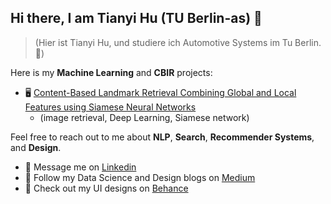 ## Hi there, I am Tianyi Hu (TU Berlin-as) 👋 
> (Hier ist Tianyi Hu, und studiere ich Automotive Systems im Tu Berlin.👋)

Here is my **Machine Learning** and **CBIR** projects:  

* 🖥️ [Content-Based Landmark Retrieval Combining Global and Local Features using Siamese Neural Networks](https://github.com/yuanbit/FinBERT-QA)
  - (image retrieval, Deep Learning, Siamese network)

Feel free to reach out to me about **NLP**, **Search**, **Recommender Systems**, and **Design**.

- 💬 Message me on [Linkedin](https://www.linkedin.com/in/yuanb/)
- 📝 Follow my Data Science and Design blogs on [Medium](https://yuanb.medium.com)
- 🎨 Check out my UI designs on [Behance](https://www.behance.net/yuanb)

